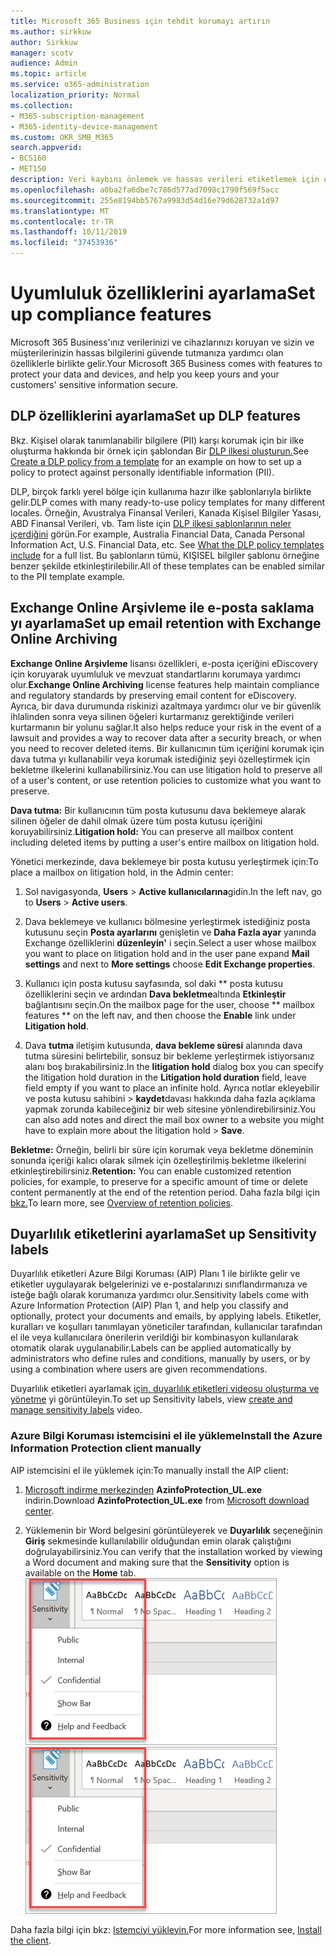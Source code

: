 ```yaml
---
title: Microsoft 365 Business için tehdit korumayı artırın
ms.author: sirkkuw
author: Sirkkuw
manager: scotv
audience: Admin
ms.topic: article
ms.service: o365-administration
localization_priority: Normal
ms.collection:
- M365-subscription-management
- M365-identity-device-management
ms.custom: OKR_SMB_M365
search.appverid:
- BCS160
- MET150
description: Veri kaybını önlemek ve hassas verileri etiketlemek için uyumluluk özelliklerini ayarlayın.
ms.openlocfilehash: a0ba2fa6dbe7c786d577ad7098c1790f569f5acc
ms.sourcegitcommit: 255e8194bb5767a9983d54d16e79d628732a1d97
ms.translationtype: MT
ms.contentlocale: tr-TR
ms.lasthandoff: 10/11/2019
ms.locfileid: "37453936"
---
```

# <a name="set-up-compliance-features"></a><span data-ttu-id="86a53-103">Uyumluluk özelliklerini ayarlama</span><span class="sxs-lookup"><span data-stu-id="86a53-103">Set up compliance features</span></span>

<span data-ttu-id="86a53-104">Microsoft 365 Business'ınız verilerinizi ve cihazlarınızı koruyan ve sizin ve müşterilerinizin hassas bilgilerini güvende tutmanıza yardımcı olan özelliklerle birlikte gelir.</span><span class="sxs-lookup"><span data-stu-id="86a53-104">Your Microsoft 365 Business comes with features to protect your data and devices, and help you keep yours and your customers' sensitive information secure.</span></span>

## <a name="set-up-dlp-features"></a><span data-ttu-id="86a53-105">DLP özelliklerini ayarlama</span><span class="sxs-lookup"><span data-stu-id="86a53-105">Set up DLP features</span></span>

<span data-ttu-id="86a53-106">Bkz. Kişisel olarak tanımlanabilir bilgilere (PII) karşı korumak için bir ilke oluşturma hakkında bir örnek için şablondan Bir [DLP ilkesi oluşturun.](https://support.office.com/article/59414438-99f5-488b-975c-5023f2254369)</span><span class="sxs-lookup"><span data-stu-id="86a53-106">See [Create a DLP policy from a template](https://support.office.com/article/59414438-99f5-488b-975c-5023f2254369) for an example on how to set up a policy to protect against personally identifiable information (PII).</span></span> 
  
<span data-ttu-id="86a53-107">DLP, birçok farklı yerel bölge için kullanıma hazır ilke şablonlarıyla birlikte gelir.</span><span class="sxs-lookup"><span data-stu-id="86a53-107">DLP comes with many ready-to-use policy templates for many different locales.</span></span> <span data-ttu-id="86a53-108">Örneğin, Avustralya Finansal Verileri, Kanada Kişisel Bilgiler Yasası, ABD Finansal Verileri, vb. Tam liste için [DLP ilkesi şablonlarının neler içerdiğini](https://support.office.com/article/c2e588d3-8f4f-4937-a286-8c399f28953a) görün.</span><span class="sxs-lookup"><span data-stu-id="86a53-108">For example, Australia Financial Data, Canada Personal Information Act, U.S. Financial Data, etc. See [What the DLP policy templates include](https://support.office.com/article/c2e588d3-8f4f-4937-a286-8c399f28953a) for a full list.</span></span> <span data-ttu-id="86a53-109">Bu şablonların tümü, KIŞISEL bilgiler şablonu örneğine benzer şekilde etkinleştirilebilir.</span><span class="sxs-lookup"><span data-stu-id="86a53-109">All of these templates can be enabled similar to the PII template example.</span></span> 
  
## <a name="set-up-email-retention-with-exchange-online-archiving"></a><span data-ttu-id="86a53-110">Exchange Online Arşivleme ile e-posta saklama yı ayarlama</span><span class="sxs-lookup"><span data-stu-id="86a53-110">Set up email retention with Exchange Online Archiving</span></span>

 <span data-ttu-id="86a53-111">**Exchange Online Arşivleme** lisansı özellikleri, e-posta içeriğini eDiscovery için koruyarak uyumluluk ve mevzuat standartlarını korumaya yardımcı olur.</span><span class="sxs-lookup"><span data-stu-id="86a53-111">**Exchange Online Archiving** license features help maintain compliance and regulatory standards by preserving email content for eDiscovery.</span></span> <span data-ttu-id="86a53-112">Ayrıca, bir dava durumunda riskinizi azaltmaya yardımcı olur ve bir güvenlik ihlalinden sonra veya silinen öğeleri kurtarmanız gerektiğinde verileri kurtarmanın bir yolunu sağlar.</span><span class="sxs-lookup"><span data-stu-id="86a53-112">It also helps reduce your risk in the event of a lawsuit and provides a way to recover data after a security breach, or when you need to recover deleted items.</span></span> <span data-ttu-id="86a53-113">Bir kullanıcının tüm içeriğini korumak için dava tutma yı kullanabilir veya korumak istediğiniz şeyi özelleştirmek için bekletme ilkelerini kullanabilirsiniz.</span><span class="sxs-lookup"><span data-stu-id="86a53-113">You can use litigation hold to preserve all of a user's content, or use retention policies to customize what you want to preserve.</span></span>
  
<span data-ttu-id="86a53-114">**Dava tutma:** Bir kullanıcının tüm posta kutusunu dava beklemeye alarak silinen öğeler de dahil olmak üzere tüm posta kutusu içeriğini koruyabilirsiniz.</span><span class="sxs-lookup"><span data-stu-id="86a53-114">**Litigation hold:** You can preserve all mailbox content including deleted items by putting a user's entire mailbox on litigation hold.</span></span> 
    
<span data-ttu-id="86a53-115">Yönetici merkezinde, dava beklemeye bir posta kutusu yerleştirmek için:</span><span class="sxs-lookup"><span data-stu-id="86a53-115">To place a mailbox on litigation hold, in the Admin center:</span></span>
    
1. <span data-ttu-id="86a53-116">Sol navigasyonda, **Users** \> **Active kullanıcılarına**gidin.</span><span class="sxs-lookup"><span data-stu-id="86a53-116">In the left nav, go to **Users** \> **Active users**.</span></span>
    
2. <span data-ttu-id="86a53-117">Dava beklemeye ve kullanıcı bölmesine yerleştirmek istediğiniz posta kutusunu seçin **Posta ayarlarını** genişletin ve **Daha Fazla ayar** yanında Exchange özelliklerini **düzenleyin'** i seçin.</span><span class="sxs-lookup"><span data-stu-id="86a53-117">Select a user whose mailbox you want to place on litigation hold and in the user pane expand **Mail settings** and next to **More settings** choose **Edit Exchange properties**.</span></span>
    
3. <span data-ttu-id="86a53-118">Kullanıcı için posta kutusu sayfasında, sol daki \*\* posta kutusu özelliklerini seçin ve ardından **Dava bekletme**altında **Etkinleştir** bağlantısını seçin.</span><span class="sxs-lookup"><span data-stu-id="86a53-118">On the mailbox page for the user, choose \*\* mailbox features \*\* on the left nav, and then choose the **Enable** link under **Litigation hold**.</span></span>
    
4. <span data-ttu-id="86a53-119">Dava **tutma** iletişim kutusunda, **dava bekleme süresi** alanında dava tutma süresini belirtebilir, sonsuz bir bekleme yerleştirmek istiyorsanız alanı boş bırakabilirsiniz.</span><span class="sxs-lookup"><span data-stu-id="86a53-119">In the **litigation hold** dialog box you can specify the litigation hold duration in the **Litigation hold duration** field, leave field empty if you want to place an infinite hold.</span></span> <span data-ttu-id="86a53-120">Ayrıca notlar ekleyebilir ve posta kutusu sahibini \> **kaydet**davası hakkında daha fazla açıklama yapmak zorunda kabileceğiniz bir web sitesine yönlendirebilirsiniz.</span><span class="sxs-lookup"><span data-stu-id="86a53-120">You can also add notes and direct the mail box owner to a website you might have to explain more about the litigation hold \> **Save**.</span></span>
    
<span data-ttu-id="86a53-121">**Bekletme:** Örneğin, belirli bir süre için korumak veya bekletme döneminin sonunda içeriği kalıcı olarak silmek için özelleştirilmiş bekletme ilkelerini etkinleştirebilirsiniz.</span><span class="sxs-lookup"><span data-stu-id="86a53-121">**Retention:** You can enable customized retention policies, for example, to preserve for a specific amount of time or delete content permanently at the end of the retention period.</span></span> <span data-ttu-id="86a53-122">Daha fazla bilgi için [bkz.](https://support.office.com/article/5e377752-700d-4870-9b6d-12bfc12d2423)</span><span class="sxs-lookup"><span data-stu-id="86a53-122">To learn more, see [Overview of retention policies](https://support.office.com/article/5e377752-700d-4870-9b6d-12bfc12d2423).</span></span>

## <a name="set-up-sensitivity-labels"></a><span data-ttu-id="86a53-123">Duyarlılık etiketlerini ayarlama</span><span class="sxs-lookup"><span data-stu-id="86a53-123">Set up Sensitivity labels</span></span>

<span data-ttu-id="86a53-124">Duyarlılık etiketleri Azure Bilgi Koruması (AIP) Planı 1 ile birlikte gelir ve etiketler uygulayarak belgelerinizi ve e-postalarınızı sınıflandırmanıza ve isteğe bağlı olarak korumanıza yardımcı olur.</span><span class="sxs-lookup"><span data-stu-id="86a53-124">Sensitivity labels come with Azure Information Protection (AIP) Plan 1, and help you classify and optionally, protect your documents and emails, by applying labels.</span></span> <span data-ttu-id="86a53-125">Etiketler, kuralları ve koşulları tanımlayan yöneticiler tarafından, kullanıcılar tarafından el ile veya kullanıcılara önerilerin verildiği bir kombinasyon kullanılarak otomatik olarak uygulanabilir.</span><span class="sxs-lookup"><span data-stu-id="86a53-125">Labels can be applied automatically by administrators who define rules and conditions, manually by users, or by using a combination where users are given recommendations.</span></span>

<span data-ttu-id="86a53-126">Duyarlılık etiketleri ayarlamak [için, duyarlılık etiketleri videosu oluşturma ve yönetme](https://support.office.com/en-us/article/2fb96b54-7dd2-4f0c-ac8d-170790d4b8b9) yi görüntüleyin.</span><span class="sxs-lookup"><span data-stu-id="86a53-126">To set up Sensitivity labels, view [create and manage sensitivity labels](https://support.office.com/en-us/article/2fb96b54-7dd2-4f0c-ac8d-170790d4b8b9) video.</span></span>



### <a name="install-the-azure-information-protection-client-manually"></a><span data-ttu-id="86a53-127">Azure Bilgi Koruması istemcisini el ile yükleme</span><span class="sxs-lookup"><span data-stu-id="86a53-127">Install the Azure Information Protection client manually</span></span>

<span data-ttu-id="86a53-128">AIP istemcisini el ile yüklemek için:</span><span class="sxs-lookup"><span data-stu-id="86a53-128">To manually install the AIP client:</span></span>

1. <span data-ttu-id="86a53-129">[Microsoft indirme merkezinden](https://www.microsoft.com/download/details.aspx?id=53018) **AzinfoProtection_UL.exe** indirin.</span><span class="sxs-lookup"><span data-stu-id="86a53-129">Download **AzinfoProtection_UL.exe** from [Microsoft download center](https://www.microsoft.com/download/details.aspx?id=53018).</span></span>
 
2. <span data-ttu-id="86a53-130">Yüklemenin bir Word belgesini görüntüleyerek ve **Duyarlılık** seçeneğinin **Giriş** sekmesinde kullanılabilir olduğundan emin olarak çalıştığını doğrulayabilirsiniz.</span><span class="sxs-lookup"><span data-stu-id="86a53-130">You can verify that the installation worked by viewing a Word document and making sure that the **Sensitivity** option is available on the **Home** tab.</span></span>
<br/><span data-ttu-id="86a53-131">![Word belgesinde koruma sekmesi açılır.](media/word-sensitivity.png)</span><span class="sxs-lookup"><span data-stu-id="86a53-131">![Protection tab drop-down in a Word document.](media/word-sensitivity.png)</span></span>

<span data-ttu-id="86a53-132">Daha fazla bilgi için bkz: [Istemciyi yükleyin.](https://docs.microsoft.com/azure/information-protection/infoprotect-tutorial-step3)</span><span class="sxs-lookup"><span data-stu-id="86a53-132">For more information see, [Install the client](https://docs.microsoft.com/azure/information-protection/infoprotect-tutorial-step3).</span></span>
